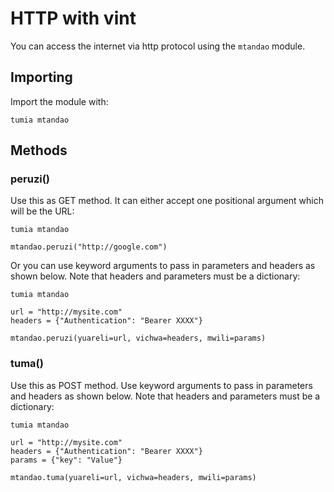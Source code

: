 # HTTP with vint

You can access the internet via http protocol using the `mtandao` module.

## Importing

Import the module with:
```
tumia mtandao
```

## Methods

### peruzi()

Use this as GET method. It can either accept one positional argument which will be the URL:

```
tumia mtandao

mtandao.peruzi("http://google.com")
```

Or you can use keyword arguments to pass in parameters and headers as shown below. Note that headers and parameters must be a dictionary:

```
tumia mtandao

url = "http://mysite.com"
headers = {"Authentication": "Bearer XXXX"}

mtandao.peruzi(yuareli=url, vichwa=headers, mwili=params)
```

### tuma()

Use this as POST method. Use keyword arguments to pass in parameters and headers as shown below. Note that headers and parameters must be a dictionary:

```
tumia mtandao

url = "http://mysite.com"
headers = {"Authentication": "Bearer XXXX"}
params = {"key": "Value"}

mtandao.tuma(yuareli=url, vichwa=headers, mwili=params)
```
